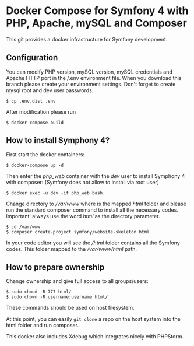 # Docker Compose for Symfony 4 with PHP, Apache, mySQL and Composer
This git provides a docker infrastructure for Symfony development.
## Configuration
You can modify PHP version, mySQL version, mySQL credentials and Apache HTTP port in the /.env environment file.
When you download this branch please create your environment settings. Don't forget to create mysql root and dev user passwords.

    $ cp .env.dist .env
After modification please run 

    $ docker-compose build
## How to install Symphony 4?
First start the docker containers:

    $ docker-compose up -d
Then enter the *php_web* container with the *dev* user to install Symphony 4 with composer: (Symfony does not allow to install via root user)

    $ docker exec -u dev -it php_web bash
Change directory to */var/www* where is the mapped *html* folder and please run the standard composer command to install all the necessary codes. Important: always use the word *html* as the directory parameter.

    $ cd /var/www
    $ composer create-project symfony/website-skeleton html
In your code editor you will see the */html* folder contains all the Symfony codes. This folder mapped to the */var/www/html* path.

## How to prepare ownership
Change ownership and give full access to all groups/users:

    $ sudo chmod -R 777 html/
    $ sudo chown -R username:username html/
These commands should be used on host filesystem.

At this point, you can easily `git clone` a repo on the host system into the html folder and run composer.

This docker also includes Xdebug which integrates nicely with PHPStorm.
